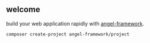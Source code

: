 ## welcome
build your web application rapidly with [angel-framework](https://github.com/angel-framework/project).
```
composer create-project angel-framework/project
```
